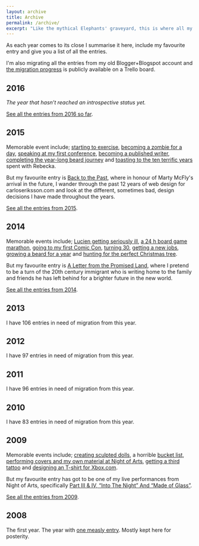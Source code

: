 ```yaml
---
layout: archive
title: Archive
permalink: /archive/
excerpt: "Like the mythical Elephants' graveyard, this is where all my Journal entries come for their final rest."
---
```

As each year comes to its close I summarise it here, include my favourite entry and give you a list of all the entries.

I'm also migrating all the entries from my old Blogger+Blogspot account and [the migration progress][reclaimer] is publicly available on a Trello board.

[archive]: https://trello.com/c/eHBiNXt3
[reclaimer]: https://trello.com/c/BNMKDXQB

## 2016

*The year that hasn’t reached an introspective status yet.*

[See all the entries from 2016 so far][2016].

[2016]: /archive/2016

## 2015

Memorable event include; [starting to exercise][exercise], [becoming a zombie for a day][zombie], [speaking at my first conference][webinthewoods], [becoming a published writer][netmag], [completing the year-long beard journey][beard] and [toasting to the ten terrific years][tenyears] spent with Rebecka.

But my favourite entry is [Back to the Past][backpast], where in honour of Marty McFly's arrival in the future, I wander through the past 12 years of web design for carloseriksson.com and look at the different, sometimes bad, design decisions I have made throughout the years.

[See all the entries from 2015][2015].

[exercise]: /blog/exercising-the-demons
[zombie]: /blog/beards-brains-and-beauty
[webinthewoods]: /blog/a-finn-in-the-forest-part-ii
[netmag]: /blog/outstanding-october-issue-10-15/#net-magazine
[tenyears]: /blog/a-toast-to-ten-terrific-years
[backpast]: /blog/back-to-the-past
[2015]: /archive/2015

## 2014

Memorable events include; [Lucien getting seriously ill][lupus], [a 24 h board game marathon][board], [going to my first Comic Con][comic], [turning 30][thirty], [getting a new jobs][job], [growing a beard for a year][beard] and [hunting for the perfect Christmas tree][tree].

But my favourite entry is [A Letter from the Promised Land][promised-land], where I pretend to be a turn of the 20th century immigrant who is writing home to the family and friends he has left behind for a brighter future in the new world.

[See all the entries from 2014][2014].

[lupus]: /blog/at-least-it-wasnt-lupus-part-1
[board]: /blog/no-sleep-for-i-am-the-werewolf
[comic]: /blog/carlos-goes-mcm-london-comic-con
[thirty]: /blog/30-things-ive-learned-in-30-years
[job]: /blog/notice-of-termination
[beard]: /blog/a-scary-hairy-beard-story
[tree]: /blog/a-21st-century-hunt-for-the-perfect-christmas-tree
[promised-land]: /blog/a-letter-from-the-promised-land
[2014]: /archive/2014

## 2013

I have 106 entries in need of migration from this year.

<!-- Between releasing a game called Monorun and designing a Hanna-Barbera character, I finally started catching up with all the games I had on my to-play list.

Favourite entry from this year? Maybe, [The Worst Assassin in the World][assassin], where I recount my failures playing Hitman: Absolution. I still get a nice chuckle from that one.

[assassin]: /blog/the-worst-assassin-in-the-world/
[2013]: /archive/2013 -->

## 2012

I have 97 entries in need of migration from this year.

## 2011

I have 96 entries in need of migration from this year.

## 2010

I have 83 entries in need of migration from this year.

## 2009

Memorable events include; [creating sculpted dolls][dolls], a horrible [bucket list][bucket], [performing covers and my own material at Night of Arts][nightart], [getting a third tattoo][tattoo3] and [designing an T-shirt for Xbox.com][xbox].

But my favourite entry has got to be one of my live performances from Night of Arts, specifically [Part III & IV, “Into The Night” And “Made of Glass”][glass].

[See all the entries from 2009][2009].

[dolls]: /blog/more-glorious-shots-of-dolls
[bucket]: /blog/things-to-do-whilst-im-still-alive
[nightart]: /blog/part-i-leap-of-faith
[tattoo3]: /blog/tattoo-no-3
[xbox]: /blog/my-xbox-my-way-runner-up
[glass]: /blog/part-iii-and-iv-into-the-night-and-made-of-glass
[2009]: /archive/2009

## 2008

The first year. The year with [one measly entry][one]. Mostly kept here for posterity.

[one]: /blog/post-no-1